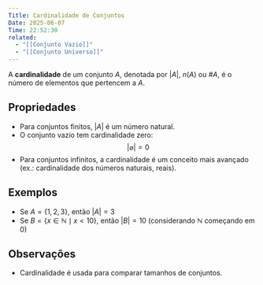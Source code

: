```yaml
---
Title: Cardinalidade de Conjuntos
Date: 2025-06-07
Time: 22:52:30
related:
  - "[[Conjunto Vazio]]"
  - "[[Conjunto Universo]]"
---
```


A **cardinalidade** de um conjunto $A$, denotada por $|A|, \ n(A)$ ou $\#A$, é o número de elementos que pertencem a $A$.

## Propriedades

- Para conjuntos finitos, $|A|$ é um número natural.
- O conjunto vazio tem cardinalidade zero: $$|\varnothing| = 0$$
- Para conjuntos infinitos, a cardinalidade é um conceito mais avançado (ex.: cardinalidade dos números naturais, reais).

## Exemplos

- Se $A = \{1, 2, 3\}$, então $|A| = 3$
- Se $B = \{x \in \mathbb{N} \mid x < 10\}$, então $|B| = 10$ (considerando $\mathbb{N}$ começando em 0)

## Observações

- Cardinalidade é usada para comparar tamanhos de conjuntos.
